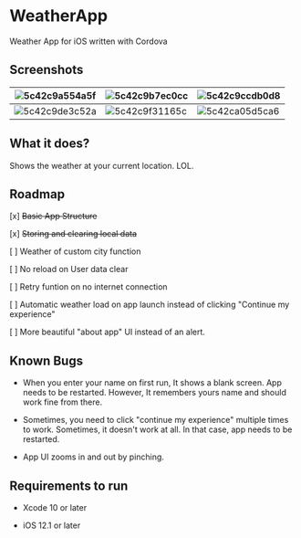 # WeatherApp

Weather App for iOS written with Cordova

## Screenshots

| ![5c42c9a554a5f](https://i.loli.net/2019/01/19/5c42c9a554a5f.png) | ![5c42c9b7ec0cc](https://i.loli.net/2019/01/19/5c42c9b7ec0cc.png) | ![5c42c9ccdb0d8](https://i.loli.net/2019/01/19/5c42c9ccdb0d8.png) |
| ----------------------------------------------------------------- | ----------------------------------------------------------------- | ----------------------------------------------------------------- |
| ![5c42c9de3c52a](https://i.loli.net/2019/01/19/5c42c9de3c52a.png) | ![5c42c9f31165c](https://i.loli.net/2019/01/19/5c42c9f31165c.png) | ![5c42ca05d5ca6](https://i.loli.net/2019/01/19/5c42ca05d5ca6.png) |

## What it does?

Shows the weather at your current location. LOL.

## Roadmap

[x] ~~Basic App Structure~~

[x] ~~Storing and clearing local data~~

[ ] Weather of custom city function

[ ] No reload on User data clear

[ ] Retry funtion on no internet connection

[ ] Automatic weather load on app launch instead of clicking "Continue my experience"

[ ] More beautiful "about app" UI instead of an alert.



## Known Bugs

- When you enter your name on first run, It shows a blank screen. App needs to be restarted. However, It remembers yours name and should work fine from there.

- Sometimes, you need to click "continue my experience" multiple times to work. Sometimes, it doesn't work at all. In that case, app needs to be restarted.

- App UI zooms in and out by pinching.



## Requirements to run

- Xcode 10 or later

- iOS 12.1 or later

